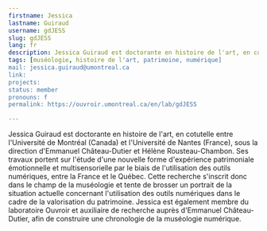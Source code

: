 ```yaml
---
firstname: Jessica
lastname: Guiraud
username: gdJESS
slug: gdJESS
lang: fr
description: Jessica Guiraud est doctorante en histoire de l'art, en cotutelle entre l'Université de Montréal (Canada) et l'Université de Nantes (France). Son travail porte sur l'étude d'une nouvelle forme d'expérience patrimoniale émotionnelle et multisensorielle par le biais de l'utilisation des outils numériques, entre la France et le Québec.
tags: [muséologie, histoire de l'art, patrimoine, numérique] 
mail: jessica.guiraud@umontreal.ca
link: 
projects: 
status: member
pronouns: f
permalink: https://ouvroir.umontreal.ca/en/lab/gdJESS

---
```


Jessica Guiraud est doctorante en histoire de l'art, en cotutelle entre l'Université de Montréal (Canada) et l'Université de Nantes (France), sous la direction d'Emmanuel Château-Dutier et Hélène Rousteau-Chambon. Ses travaux portent sur l'étude d'une nouvelle forme d'expérience patrimoniale émotionnelle et multisensorielle par le biais de l'utilisation des outils numériques, entre la France et le Québec. Cette recherche s'inscrit donc dans le champ de la muséologie et tente de brosser un portrait de la situation actuelle concernant l'utilisation des outils numériques dans le cadre de la valorisation du patrimoine. Jessica est également membre du laboratoire Ouvroir et auxiliaire de recherche auprès d'Emmanuel Château-Dutier, afin de construire une chronologie de la muséologie numérique. 
